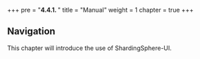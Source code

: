 +++
pre = "<b>4.4.1. </b>"
title = "Manual"
weight = 1
chapter = true
+++

## Navigation

This chapter will introduce the use of ShardingSphere-UI.